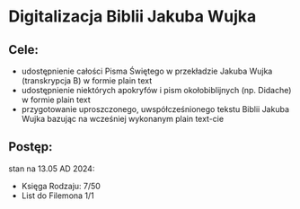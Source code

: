 # **Digitalizacja Biblii Jakuba Wujka**

## **Cele:**
- udostępnienie całości Pisma Świętego w przekładzie Jakuba Wujka (transkrypcja B) w formie plain text
- udostępnienie niektórych apokryfów i pism okołobiblijnych (np. Didache) w formie plain text
- przygotowanie uproszczonego, uwspółcześnionego tekstu Biblii Jakuba Wujka bazując na wcześniej wykonanym plain text-cie

## **Postęp:**
stan na 13.05 AD 2024:
- Księga Rodzaju: 7/50
- List do Filemona 1/1
